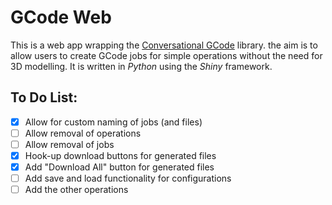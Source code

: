 # GCode Web

This is a web app wrapping the [Conversational GCode](github.com/janion/ConversationalGCode) library. the aim is to allow users to create GCode jobs for simple operations without the need for 3D modelling. It is written in *Python* using the *Shiny* framework.

## To Do List:
- [X] Allow for custom naming of jobs (and files)
- [ ] Allow removal of operations
- [ ] Allow removal of jobs
- [X] Hook-up download buttons for generated files
- [X] Add "Download All" button for generated files
- [ ] Add save and load functionality for configurations
- [ ] Add the other operations
